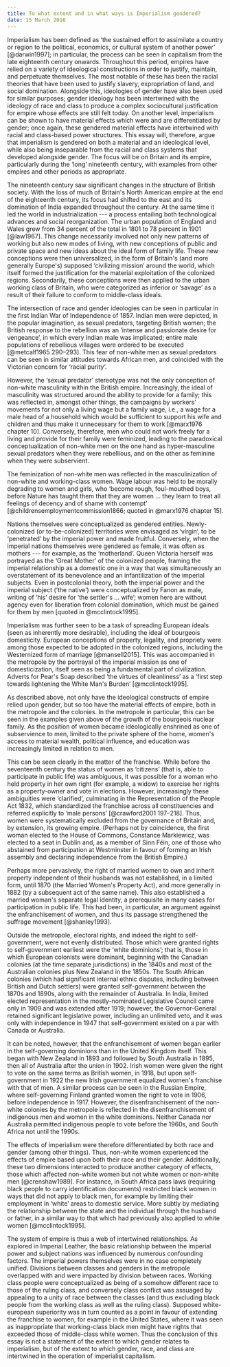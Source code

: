 ```yaml
---
title: To what extent and in what ways is Imperialism gendered?
date: 15 March 2016
---
```


<!-- 80% -->

Imperialism has been defined as ‘the sustained effort to assimilate a country or region to the political, economics, or cultural system of another power’ [@darwin1997]; in particular, the process can be seen in capitalism from the late eighteenth century onwards. Throughout this period, empires have relied on a variety of ideological constructions in order to justify, maintain, and perpetuate themselves. The most notable of these has been the racial theories that have been used to justify slavery, expropriation of land, and social domination. Alongside this, ideologies of gender have also been used for similar purposes; gender ideology has been intertwined with the ideology of race and class to produce a complex sociocultural justification for empire whose effects are still felt today. On another level, imperialism can be shown to have material effects which were and are differentiated by gender; once again, these gendered material effects have intertwined with racial and class-based power structures. This essay will, therefore, argue that imperialism is gendered on both a material and an ideological level, while also being inseparable from the racial and class systems that developed alongside gender. The focus will be on Britain and its empire, particularly during the ‘long’ nineteenth century, with examples from other empires and other periods as appropriate.

<!--
- gendered ideology as justification of empire
  - masculinity - nonwhite men/servants feminized
  - femininity - how white and nonwhite women are differentiated?
  - Indian mutiny
  - Suffrage
-->

The nineteenth century saw significant changes in the structure of British society. With the loss of much of Britain's North American empire at the end of the eighteenth century, its focus had shifted to the east and its domination of India expanded throughout the century. At the same time it led the world in industrialization --- a process entailing both technological advances and social reorganization. The urban population of England and Wales grew from 34 percent of the total in 1801 to 78 percent in 1901 [@law1967]. This change necessarily involved not only new patterns of working but also new modes of living, with new conceptions of public and private space and new ideas about the ideal form of family life. These new conceptions were then universalized, in the form of Britain's (and more generally Europe's) supposed ‘civilizing mission’ around the world, which itself formed the justification for the material exploitation of the colonized regions. Secondarily, these conceptions were then applied to the urban working class of Britain, who were categorized as inferior or ‘savage’ as a result of their failure to conform to middle-class ideals.

The intersection of race and gender ideologies can be seen in particular in the first Indian War of Independence of 1857. Indian men were depicted, in the popular imagination, as sexual predators, targeting British women; the British response to the rebellion was an ‘intense and passionate desire for vengeance’, in which every Indian male was implicated; entire male populations of rebellious villages were ordered to be executed [@metcalf1965 290–293]. This fear of non-white men as sexual predators can be seen in similar attitudes towards African men, and coincided with the Victorian concern for ‘racial purity’.

However, the ‘sexual predator’ stereotype was not the only conception of non-white masculinity within the British empire. Increasingly, the ideal of masculinity was structured around the ability to provide for a family; this was reflected in, amongst other things, the campaigns by workers' movements for not only a living wage but a family wage, i.e., a wage for a male head of a household which would be sufficient to support his wife and children and thus make it unnecessary for them to work [@marx1976 chapter 10]. Conversely, therefore, men who could not work freely for a living and provide for their family were feminized, leading to the paradoxical conceptualization of non-white men on the one hand as hyper-masculine sexual predators when they were rebellious, and on the other as feminine when they were subservient.

The feminization of non-white men was reflected in the masculinization of non-white and working-class women. Wage labour was held to be morally degrading to women and girls, who ‘become rough, foul-mouthed boys, before Nature has taught them that they are women … they learn to treat all feelings of decency and of shame with contempt’ [@childrensemploymentcommission1866; quoted in @marx1976 chapter 15].

<!--
TODO expand this wrt race.
- Discourse - gendered representations of colonizing/colonized nations
- "native and his wife" fanon
-->

Nations themselves were conceptualized as gendered entities. Newly-colonized (or to-be-colonized) territories were envisaged as ‘virgin’, to be ‘penetrated’ by the imperial power and made fruitful. Conversely, when the imperial nations themselves were gendered as female, it was often as mothers --- for example, as the ‘motherland’. Queen Victoria herself was portrayed as the ‘Great Mother’ of the colonized people, framing the imperial relationship as a domestic one in a way that was simultaneously an overstatement of its benevolence and an infantilization of the imperial subjects. Even in postcolonial theory, both the imperial power and the imperial subject (‘the native’) were conceptualized by Fanon as male, writing of ‘his’ desire for ‘the settler's … wife’; women here are without agency even for liberation from colonial domination, which must be gained for them by men [quoted in @mcclintock1995].

Imperialism was further seen to be a task of spreading European ideals (seen as inherently more desirable), including the ideal of bourgeois domesticity. European conceptions of property, legality, and propriety were among those expected to be adopted in the colonized regions, including the Westernized form of marriage [@mansell2015]. This was accompanied in the metropole by the portrayal of the imperial mission as one of domesticization, itself seen as being a fundamental part of civilization. Adverts for Pear's Soap described ‘the virtues of cleanliness’ as a ‘first step towards lightening the White Man's Burden’ [@mcclintock1995].

<!--
- material effects of empire differentiated by gender
- dominance of males in imperial institutions
- doubly-subordinate status of females in colonized regions
- see eg imperial leather on South Africa
-->

As described above, not only have the ideological constructs of empire relied upon gender, but so too have the material effects of empire, both in the metropole and the colonies. In the metropole in particular, this can be seen in the examples given above of the growth of the bourgeois nuclear family. As the position of women became ideologically enshrined as one of subservience to men, limited to the private sphere of the home, women's access to material wealth, political influence, and education was increasingly limited in relation to men.

This can be seen clearly in the matter of the franchise. While before the seventeenth century the status of women as ‘citizens’ (that is, able to participate in public life) was ambiguous, it was possible for a woman who held property in her own right (for example, a widow) to exercise her rights as a property-owner and vote in elections. However, increasingly these ambiguities were ‘clarified’, culminating in the Representation of the People Act 1832, which standardized the franchise across all constituencies and referred explicitly to ‘male persons’ [@crawford2001 197–218]. Thus, women were systematically excluded from the governance of Britain and, by extension, its growing empire. (Perhaps not by coincidence, the first woman elected to the House of Commons, Constance Markiewicz, was elected to a seat in Dublin and, as a member of Sinn Féin, one of those who abstained from participation at Westminster in favour of forming an Irish assembly and declaring independence from the British Empire.)

Perhaps more pervasively, the right of married women to own and inherit property independent of their husbands was not established, in a limited form, until 1870 (the Married Women's Property Act), and more generally in 1882 (by a subsequent act of the same name). This also established a married woman's separate legal identity, a prerequisite in many cases for participation in public life. This had been, in particular, an argument against the enfranchisement of women, and thus its passage strengthened the suffrage movement [@shanley1993].

Outside the metropole, electoral rights, and indeed the right to self-government, were not evenly distributed. Those which were granted rights to self-government earliest were the ‘white dominions’; that is, those in which European colonists were dominant, beginning with the Canadian colonies (at the time separate jurisdictions) in the 1840s and most of the Australian colonies plus New Zealand in the 1850s. The South African colonies (which had significant internal ethnic disputes, including between British and Dutch settlers) were granted self-government between the 1870s and 1890s, along with the remainder of Australia. In India, limited elected representation in the mostly-nominated Legislative Council came only in 1909 and was extended after 1919; however, the Governor-General retained significant legislative power, including an unlimited veto, and it was only with independence in 1947 that self-government existed on a par with Canada or Australia.

It can be noted, however, that the enfranchisement of women began earlier in the self-governing dominions than in the United Kingdom itself. This began with New Zealand in 1893 and followed by South Australia in 1895, then all of Australia after the union in 1902. Irish women were given the right to vote on the same terms as British women, in 1918, but upon self-government in 1922 the new Irish government equalized women's franchise with that of men. A similar process can be seen in the Russian Empire, where self-governing Finland granted women the right to vote in 1906, before independence in 1917. However, the disenfranchisement of the non-white colonies by the metropole is reflected in the disenfranchisement of indigenous men and women in the white dominions. Neither Canada nor Australia permitted indigenous people to vote before the 1960s, and South Africa not until the 1990s.

The effects of imperialism were therefore differentiated by both race and gender (among other things). Thus, non-white women experienced the effects of empire based upon both their race and their gender. Additionally, these two dimensions interacted to produce another category of effects, those which affected non-white women but not white women or non-white men [@crenshaw1989]. For instance, in South Africa pass laws (requiring black people to carry identification documents) restricted black women in ways that did not apply to black men, for example by limiting their employment in ‘white’ areas to domestic service. More subtly by mediating the relationship between the state and the individual through the husband or father, in a similar way to that which had previously also applied to white women [@mcclintock1995].

The system of empire is thus a web of intertwined relationships. As explored in Imperial Leather, the basic relationship between the imperial power and subject nations was influenced by numerous confounding factors. The imperial powers themselves were in no case completely unified. Divisions between classes and genders in the metropole overlapped with and were impacted by division between races. Working class people were conceptualized as being of a somehow different race to those of the ruling class, and conversely class conflict was assuaged by appealing to a unity of race between the classes (and thus excluding black people from the working class as well as the ruling class). Supposed white-european superiority was in turn counted as a point in favour of extending the franchise to women, for example in the United States, where it was seen as inappropriate that working-class black men might have rights that exceeded those of middle-class white women. Thus the conclusion of this essay is not a statement of the extent to which gender relates to imperialism, but of the extent to which gender, race, and class are intertwined in the operation of imperialist capitalism.
